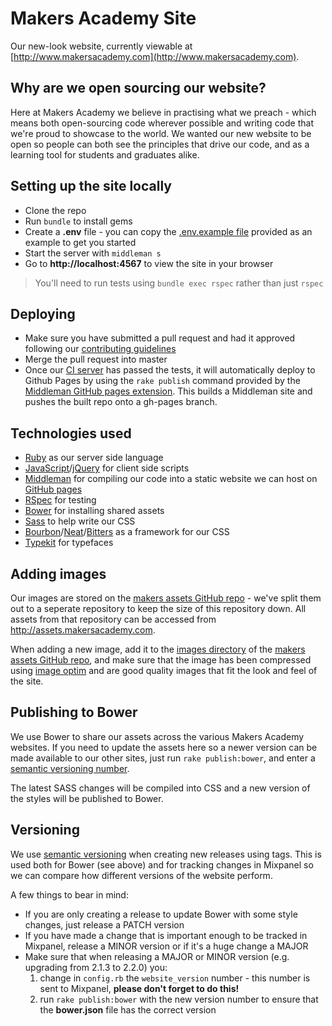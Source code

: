 # Makers Academy Site

Our new-look website, currently viewable at [http://www.makersacademy.com](http://www.makersacademy.com).

## Why are we open sourcing our website?

Here at Makers Academy we believe in practising what we preach - which means both open-sourcing code wherever possible and writing code that we're proud to showcase to the world. We wanted our new website to be open so people can both see the principles that drive our code, and as a learning tool for students and graduates alike.

## Setting up the site locally

* Clone the repo
* Run `bundle` to install gems
* Create a **.env** file - you can copy the [.env.example file](https://github.com/makersacademy/site-mvp/blob/master/.env.example) provided as an example to get you started
* Start the server with `middleman s`
* Go to __http://localhost:4567__ to view the site in your browser

> You'll need to run tests using `bundle exec rspec` rather than just `rspec`

## Deploying

* Make sure you have submitted a pull request and had it approved following our [contributing guidelines](https://github.com/makersacademy/site-mvp/blob/master/CONTRIBUTING.md)
* Merge the pull request into master
* Once our [CI server](https://codeship.com/projects/87550) has passed the tests, it will automatically deploy to Github Pages by using the `rake publish` command provided by the [Middleman GitHub pages extension](https://github.com/neo/middleman-gh-pages). This builds a Middleman site and pushes the built repo onto a gh-pages branch.

## Technologies used

* [Ruby](https://www.ruby-lang.org/en/) as our server side language
* [JavaScript](https://developer.mozilla.org/en-US/docs/Web/JavaScript)/[jQuery](http://jquery.com/) for client side scripts
* [Middleman](https://middlemanapp.com/) for compiling our code into a static website we can host on [GitHub pages](https://pages.github.com/)
* [RSpec](http://rspec.info/) for testing
* [Bower](http://bower.info/) for installing shared assets
* [Sass](http://sass-lang.com/) to help write our CSS
* [Bourbon](http://bourbon.io/)/[Neat](http://neat.bourbon.io/)/[Bitters](http://bitters.bourbon.io/) as a framework for our CSS
* [Typekit](http://typekit.com) for typefaces

## Adding images

Our images are stored on the [makers assets GitHub repo](https://github.com/makersacademy/makers-assets) - we've split them out to a seperate repository to keep the size of this repository down. All assets from that repository can be accessed from http://assets.makersacademy.com.

When adding a new image, add it to the [images directory](https://github.com/makersacademy/makers-assets/tree/gh-pages/images) of the [makers assets GitHub repo](https://github.com/makersacademy/makers-assets), and make sure that the image has been compressed using [image optim](https://imageoptim.com/) and are good quality images that fit the look and feel of the site.

## Publishing to Bower

We use Bower to share our assets across the various Makers Academy websites. If
you need to update the assets here so a newer version can be made available to
our other sites, just run `rake publish:bower`, and enter a [semantic versioning
number](http://semver.org/).

The latest SASS changes will be compiled into CSS and a new version of the styles will be published to Bower.

## Versioning

We use [semantic versioning](http://semver.org) when creating new releases using
tags. This is used both for Bower (see above) and for tracking changes in
Mixpanel so we can compare how different versions of the website perform.

A few things to bear in mind:

- If you are only creating a release to update Bower with some style changes,
  just release a PATCH version
- If you have made a change that is important enough to be tracked in Mixpanel,
  release a MINOR version or if it's a huge change a MAJOR
- Make sure that when releasing a MAJOR or MINOR version (e.g. upgrading from 2.1.3 to 2.2.0) you:
  1. change in `config.rb` the `website_version` number - this number is sent to Mixpanel, **please don't forget to do this!**
  2. run `rake publish:bower` with the new version number to ensure that the **bower.json** file has the correct version
